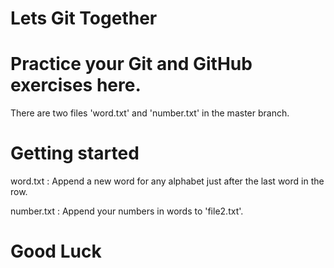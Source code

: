 # Lets Git Together


# Practice your Git and GitHub exercises here.


There are two files 'word.txt' and 'number.txt' in the master branch.


# Getting started

word.txt : Append a new word for any alphabet just after the last word in the row.

number.txt : Append your numbers in words to 'file2.txt'.


# Good Luck
